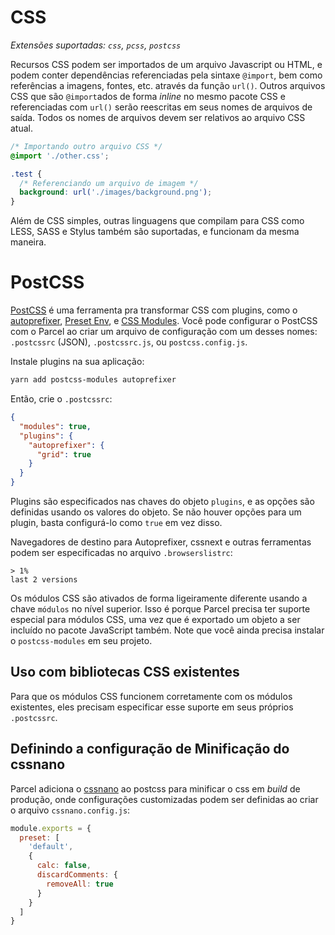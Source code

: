 # CSS

_Extensões suportadas: `css`, `pcss`, `postcss`_

Recursos CSS podem ser importados de um arquivo Javascript ou HTML, e podem conter dependências referenciadas pela sintaxe `@import`, bem como referências a imagens, fontes, etc. através da função `url()`. Outros arquivos CSS que são `@import`ados de forma _inline_ no mesmo pacote CSS e referenciadas com `url()` serão reescritas em seus nomes de arquivos de saída. Todos os nomes de arquivos devem ser relativos ao arquivo CSS atual.

```css
/* Importando outro arquivo CSS */
@import './other.css';

.test {
  /* Referenciando um arquivo de imagem */
  background: url('./images/background.png');
}
```

Além de CSS simples, outras linguagens que compilam para CSS como LESS, SASS e Stylus também são suportadas, e funcionam da mesma maneira.

# PostCSS

[PostCSS](http://postcss.org) é uma ferramenta pra transformar CSS com plugins, como o [autoprefixer](https://github.com/postcss/autoprefixer), [Preset Env](https://github.com/csstools/postcss-preset-env), e [CSS Modules](https://github.com/css-modules/css-modules). Você pode configurar o PostCSS com o Parcel ao criar um arquivo de configuração com um desses nomes: `.postcssrc` (JSON), `.postcssrc.js`, ou `postcss.config.js`.

Instale plugins na sua aplicação:

```bash
yarn add postcss-modules autoprefixer
```

Então, crie o `.postcssrc`:

```json
{
  "modules": true,
  "plugins": {
    "autoprefixer": {
      "grid": true
    }
  }
}
```

Plugins são especificados nas chaves do objeto `plugins`, e as opções são definidas usando os valores do objeto. Se não houver opções para um plugin, basta configurá-lo como `true` em vez disso.

Navegadores de destino para Autoprefixer, cssnext e outras ferramentas podem ser especificadas no arquivo `.browserslistrc`:

```
> 1%
last 2 versions
```

Os módulos CSS são ativados de forma ligeiramente diferente usando a chave `módulos` no nível superior. Isso é porque Parcel precisa ter suporte especial para módulos CSS, uma vez que é exportado um objeto a ser incluído no pacote JavaScript também. Note que você ainda precisa instalar o `postcss-modules` em seu projeto.

## Uso com bibliotecas CSS existentes

Para que os módulos CSS funcionem corretamente com os módulos existentes, eles precisam especificar esse suporte em seus próprios `.postcssrc`.

## Definindo a configuração de Minificação do cssnano

Parcel adiciona o [cssnano](http://cssnano.co) ao postcss para minificar o css em _build_ de produção, onde configurações customizadas podem ser definidas ao criar o arquivo `cssnano.config.js`:

```js
module.exports = {
  preset: [
    'default',
    {
      calc: false,
      discardComments: {
        removeAll: true
      }
    }
  ]
}
```
